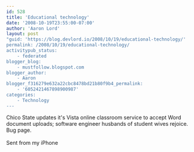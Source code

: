 ```yaml
---
id: 528
title: 'Educational technology'
date: '2008-10-19T23:55:00-07:00'
author: 'Aaron Lord'
layout: post
"guid: 'https://blog.devlord.io/2008/10/19/educational-technology/'
permalink: /2008/10/19/educational-technology/
activitypub_status:
    - federated
blogger_blog:
    - mustfollow.blogspot.com
blogger_author:
    - Aaron
blogger_f316279e632a22cbc8478bd21b80f9b4_permalink:
    - '6052421467898900987'
categories:
    - Technology
---
```


Chico State updates it&#039;s Vista online classroom service to accept Word document uploads; software engineer husbands of student wives rejoice.  <a>Bug page</a>.<br /><br />Sent from my iPhone<div class="blogger-post-footer"><img width='1' height='1' src='' alt='' /></div>